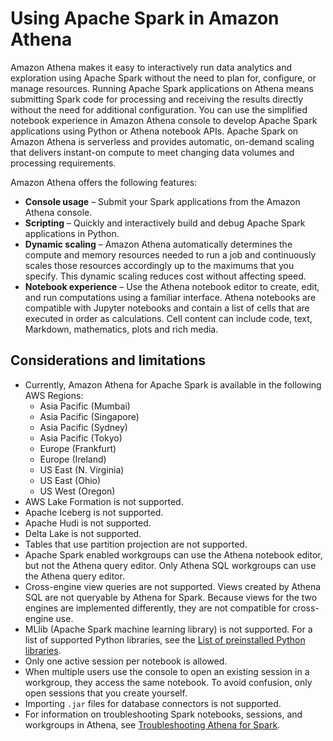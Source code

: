 # Using Apache Spark in Amazon Athena<a name="notebooks-spark"></a>

Amazon Athena makes it easy to interactively run data analytics and exploration using Apache Spark without the need to plan for, configure, or manage resources\. Running Apache Spark applications on Athena means submitting Spark code for processing and receiving the results directly without the need for additional configuration\. You can use the simplified notebook experience in Amazon Athena console to develop Apache Spark applications using Python or Athena notebook APIs\. Apache Spark on Amazon Athena is serverless and provides automatic, on\-demand scaling that delivers instant\-on compute to meet changing data volumes and processing requirements\.

Amazon Athena offers the following features:
+ **Console usage** – Submit your Spark applications from the Amazon Athena console\.
+ **Scripting** – Quickly and interactively build and debug Apache Spark applications in Python\.
+ **Dynamic scaling** – Amazon Athena automatically determines the compute and memory resources needed to run a job and continuously scales those resources accordingly up to the maximums that you specify\. This dynamic scaling reduces cost without affecting speed\.
+ **Notebook experience** – Use the Athena notebook editor to create, edit, and run computations using a familiar interface\. Athena notebooks are compatible with Jupyter notebooks and contain a list of cells that are executed in order as calculations\. Cell content can include code, text, Markdown, mathematics, plots and rich media\. 

## Considerations and limitations<a name="notebooks-spark-considerations-and-limitations"></a>
+ Currently, Amazon Athena for Apache Spark is available in the following AWS Regions:
  + Asia Pacific \(Mumbai\)
  + Asia Pacific \(Singapore\)
  + Asia Pacific \(Sydney\)
  + Asia Pacific \(Tokyo\)
  + Europe \(Frankfurt\)
  + Europe \(Ireland\)
  + US East \(N\. Virginia\)
  + US East \(Ohio\)
  + US West \(Oregon\)
+ AWS Lake Formation is not supported\.
+ Apache Iceberg is not supported\. 
+ Apache Hudi is not supported\.
+ Delta Lake is not supported\.
+ Tables that use partition projection are not supported\.
+ Apache Spark enabled workgroups can use the Athena notebook editor, but not the Athena query editor\. Only Athena SQL workgroups can use the Athena query editor\.
+ Cross\-engine view queries are not supported\. Views created by Athena SQL are not queryable by Athena for Spark\. Because views for the two engines are implemented differently, they are not compatible for cross\-engine use\.
+ MLlib \(Apache Spark machine learning library\) is not supported\. For a list of supported Python libraries, see the [List of preinstalled Python libraries](notebooks-spark-preinstalled-python-libraries.md)\.
+  Only one active session per notebook is allowed\. 
+ When multiple users use the console to open an existing session in a workgroup, they access the same notebook\. To avoid confusion, only open sessions that you create yourself\.
+ Importing `.jar` files for database connectors is not supported\.
+ For information on troubleshooting Spark notebooks, sessions, and workgroups in Athena, see [Troubleshooting Athena for Spark](notebooks-spark-troubleshooting.md)\.